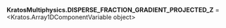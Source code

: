 **KratosMultiphysics.DISPERSE_FRACTION_GRADIENT_PROJECTED_Z** =
<Kratos.Array1DComponentVariable object>

